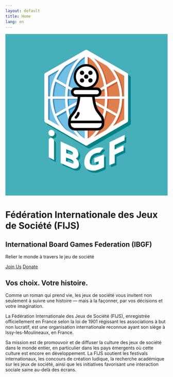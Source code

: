 ```yaml
---
layout: default
title: Home
lang: en
---
```


<div class="hero">
  <img src="/assets/logo.png" class="logo" alt="IBGF Logo">
  <h1>Fédération Internationale des Jeux de Société (FIJS)</h1>
  <h2>International Board Games Federation (IBGF)</h2>
  <p class="subtitle">Relier le monde à travers le jeu de société</p>
  <p>
    <a class="button" href="https://www.helloasso.com/">Join Us</a>
    <a class="button outline" href="https://www.helloasso.com/">Donate</a>
  </p>
</div>

<div class="section">
  <h2>Vos choix. Votre histoire.</h2>
  <p>
    Comme un roman qui prend vie, les jeux de société vous invitent non seulement à suivre une histoire — mais à la façonner, par vos décisions et votre imagination.
  </p>
  <p>
    La Fédération Internationale des Jeux de Société (FIJS), enregistrée officiellement en France selon la loi de 1901 régissant les associations à but non lucratif, est une organisation internationale reconnue ayant son siège à Issy-les-Moulineaux, en France.
  </p>
  <p>
    Sa mission est de promouvoir et de diffuser la culture des jeux de société dans le monde entier, en particulier dans les pays émergents où cette culture est encore en développement. La FIJS soutient les festivals internationaux, les concours de création ludique, la recherche académique sur les jeux de société, ainsi que les initiatives favorisant une interaction sociale saine au-delà des écrans.
  </p>
</div>
